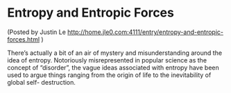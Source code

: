 Entropy and Entropic Forces
===========================

(Posted by Justin Le <http://home.jle0.com:4111/entry/entropy-and-entropic-forces.html> )

There’s actually a bit of an air of mystery and misunderstanding around
the idea of entropy. Notoriously misrepresented in popular science as
the concept of “disorder”, the vague ideas associated with entropy have
been used to argue things ranging from the origin of life to the
inevitability of global self- destruction.
